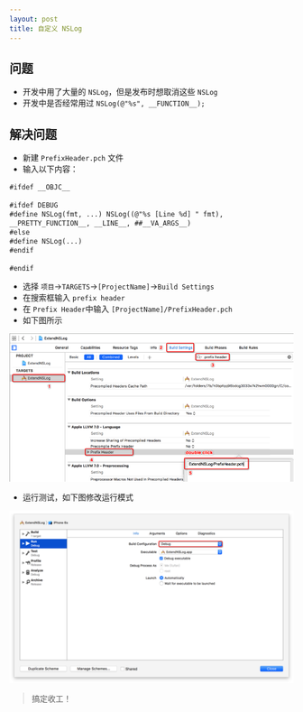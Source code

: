```yaml
---
layout: post
title: 自定义 NSLog
---
```


## 问题

* 开发中用了大量的 `NSLog`，但是发布时想取消这些 `NSLog` 
* 开发中是否经常用过 `NSLog(@"%s", __FUNCTION__);`

## 解决问题

* 新建 `PrefixHeader.pch` 文件
* 输入以下内容：

```objc
#ifdef __OBJC__

#ifdef DEBUG
#define NSLog(fmt, ...) NSLog((@"%s [Line %d] " fmt), __PRETTY_FUNCTION__, __LINE__, ##__VA_ARGS__)
#else
#define NSLog(...)
#endif

#endif
```

* 选择 `项目`->`TARGETS`->`[ProjectName]`->`Build Settings`
* 在搜索框输入 `prefix header`
* 在 `Prefix Header`中输入 `[ProjectName]/PrefixHeader.pch`
* 如下图所示

![](/assets/20151005-01-set_prefix_header.png)

* 运行测试，如下图修改运行模式

![](/assets/20151005-02-set_scheme_mode.png)

> 搞定收工！
